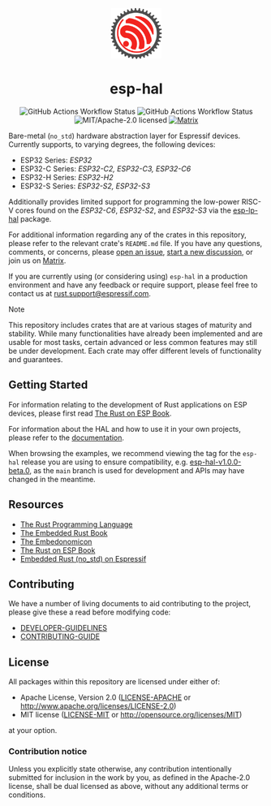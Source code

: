 <p align="center">
  <img src="./resources/esp-rs.svg" alt="esp-rs logo" width="100px" />
</p>

<h1 align="center">esp-hal</h1>

<p align="center">
  <img src="https://img.shields.io/github/actions/workflow/status/esp-rs/esp-hal/ci.yml?labelColor=1C2C2E&label=CI&logo=github&style=flat-square" alt="GitHub Actions Workflow Status" />
  <img src="https://img.shields.io/github/actions/workflow/status/esp-rs/esp-hal/hil.yml?labelColor=1C2C2E&label=HIL&logo=github&style=flat-square&event=merge_group" alt="GitHub Actions Workflow Status" />
  <img src="https://img.shields.io/badge/license-MIT%2FApache--2.0-blue?labelColor=1C2C2E&style=flat-square" alt="MIT/Apache-2.0 licensed" />
  <a href="https://matrix.to/#/#esp-rs:matrix.org">
    <img src="https://img.shields.io/matrix/esp-rs:matrix.org?labelColor=1C2C2E&label=join%20matrix&color=BEC5C9&logo=matrix&style=flat-square" alt="Matrix" />
  </a>
</p>

Bare-metal (`no_std`) hardware abstraction layer for Espressif devices. Currently supports, to varying degrees, the following devices:

- ESP32 Series: _ESP32_
- ESP32-C Series: _ESP32-C2, ESP32-C3, ESP32-C6_
- ESP32-H Series: _ESP32-H2_
- ESP32-S Series: _ESP32-S2, ESP32-S3_

Additionally provides limited support for programming the low-power RISC-V cores found on the _ESP32-C6_, _ESP32-S2_, and _ESP32-S3_ via the [esp-lp-hal] package.

For additional information regarding any of the crates in this repository, please refer to the relevant crate's `README.md` file. If you have any questions, comments, or concerns, please [open an issue], [start a new discussion], or join us on [Matrix].

If you are currently using (or considering using) `esp-hal` in a production environment and have any feedback or require support, please feel free to contact us at <rust.support@espressif.com>.

> [!NOTE]
>
> This repository includes crates that are at various stages of maturity and stability. While many functionalities have already been implemented and are usable for most tasks, certain advanced or less common features may still be under development. Each crate may offer different levels of functionality and guarantees.

[esp-lp-hal]: https://github.com/esp-rs/esp-hal/tree/main/esp-lp-hal
[esp-idf-svc]: https://github.com/esp-rs/esp-idf-svc
[open an issue]: https://github.com/esp-rs/esp-hal/issues/new
[start a new discussion]: https://github.com/esp-rs/esp-hal/discussions/new
[matrix]: https://matrix.to/#/#esp-rs:matrix.org

## Getting Started

For information relating to the development of Rust applications on ESP devices, please first read [The Rust on ESP Book].

For information about the HAL and how to use it in your own projects, please refer to the [documentation].

When browsing the examples, we recommend viewing the tag for the `esp-hal` release you are using to ensure compatibility, e.g. [esp-hal-v1.0.0-beta.0], as the `main` branch is used for development and APIs may have changed in the meantime.

[The Rust on ESP Book]: https://docs.espressif.com/projects/rust/book/
[documentation]: https://docs.espressif.com/projects/rust/
[esp-hal-v1.0.0-beta.0]: https://github.com/esp-rs/esp-hal/tree/esp-hal-v1.0.0-beta.0/examples

## Resources

- [The Rust Programming Language](https://doc.rust-lang.org/book/)
- [The Embedded Rust Book](https://docs.rust-embedded.org/book/index.html)
- [The Embedonomicon](https://docs.rust-embedded.org/embedonomicon/)
- [The Rust on ESP Book](https://docs.espressif.com/projects/rust/esp-hal/latest/)
- [Embedded Rust (no_std) on Espressif](https://esp-rs.github.io/no_std-training/)

## Contributing

We have a number of living documents to aid contributing to the project, please give these a read before modifying code:

- [DEVELOPER-GUIDELINES](https://github.com/esp-rs/esp-hal/blob/main/documentation/DEVELOPER-GUIDELINES.md)
- [CONTRIBUTING-GUIDE](https://github.com/esp-rs/esp-hal/blob/main/documentation/CONTRIBUTING.md)

## License

All packages within this repository are licensed under either of:

- Apache License, Version 2.0 ([LICENSE-APACHE](LICENSE-APACHE) or http://www.apache.org/licenses/LICENSE-2.0)
- MIT license ([LICENSE-MIT](LICENSE-MIT) or http://opensource.org/licenses/MIT)

at your option.

### Contribution notice

Unless you explicitly state otherwise, any contribution intentionally submitted for inclusion in
the work by you, as defined in the Apache-2.0 license, shall be dual licensed as above, without
any additional terms or conditions.

